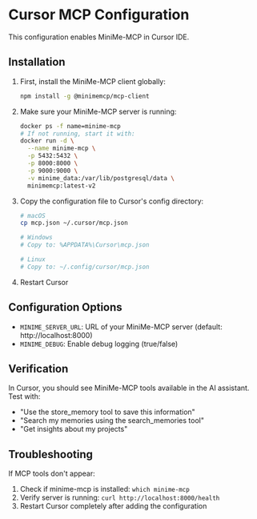 # Cursor MCP Configuration

This configuration enables MiniMe-MCP in Cursor IDE.

## Installation

1. First, install the MiniMe-MCP client globally:
   ```bash
   npm install -g @minimemcp/mcp-client
   ```

2. Make sure your MiniMe-MCP server is running:
   ```bash
   docker ps -f name=minime-mcp
   # If not running, start it with:
   docker run -d \
     --name minime-mcp \
     -p 5432:5432 \
     -p 8000:8000 \
     -p 9000:9000 \
     -v minime_data:/var/lib/postgresql/data \
     minimemcp:latest-v2
   ```

3. Copy the configuration file to Cursor's config directory:
   ```bash
   # macOS
   cp mcp.json ~/.cursor/mcp.json
   
   # Windows
   # Copy to: %APPDATA%\Cursor\mcp.json
   
   # Linux
   # Copy to: ~/.config/cursor/mcp.json
   ```

4. Restart Cursor

## Configuration Options

- `MINIME_SERVER_URL`: URL of your MiniMe-MCP server (default: http://localhost:8000)
- `MINIME_DEBUG`: Enable debug logging (true/false)

## Verification

In Cursor, you should see MiniMe-MCP tools available in the AI assistant. Test with:
- "Use the store_memory tool to save this information"
- "Search my memories using the search_memories tool"
- "Get insights about my projects"

## Troubleshooting

If MCP tools don't appear:
1. Check if minime-mcp is installed: `which minime-mcp`
2. Verify server is running: `curl http://localhost:8000/health`
3. Restart Cursor completely after adding the configuration